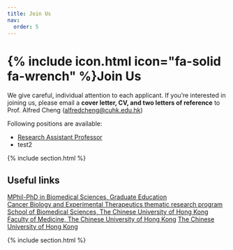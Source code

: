 ```yaml
---
title: Join Us
nav:
  order: 5
---
```


# {% include icon.html icon="fa-solid fa-wrench" %}Join Us

We give careful, individual attention to each applicant. If you’re interested in joining us, please email a **cover letter, CV, and two letters of reference** to Prof. Alfred Cheng (alfredcheng@cuhk.edu.hk)


Following positions are available:
* [Research Assistant Professor](https://cuhk.taleo.net/careersection/cu_career_teach/jobdetail.ftl?job=220002GY&tz=GMT%2B08%3A00&tzname=Asia%2FHong_Kong)
* test2


{% include section.html %}

## Useful links
[MPhil-PhD in Biomedical Sciences, Graduate Education](https://www2.sbs.cuhk.edu.hk/en-gb/education/graduate-education)  
[Cancer Biology and Experimental Therapeutics thematic research program](https://www2.sbs.cuhk.edu.hk/en-gb/research/thematic-research-programs/cancer-biology-and-experimental-therapeutics)  
[School of Biomedical Sciences, The Chinese University of Hong Kong](https://www2.sbs.cuhk.edu.hk/en-gb/)  
[Faculty of Medicine, The Chinese University of Hong Kong](https://www.med.cuhk.edu.hk)
[The Chinese University of Hong Kong](https://www.cuhk.edu.hk/chinese/index.html)  

{% include section.html %}